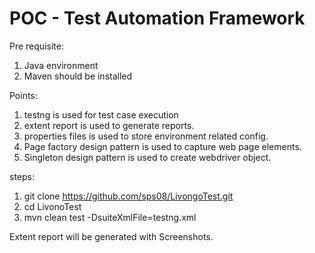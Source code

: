 # POC - Test Automation Framework


Pre requisite:
1. Java environment
2. Maven should be installed


Points:
1. testng is used for test case execution
2. extent report is used to generate reports.
3. properties files is used to store environment related  config.
4. Page factory design pattern is used to capture web page elements.
5. Singleton design pattern is used to create webdriver object.


steps: 

1. git clone https://github.com/sps08/LivongoTest.git
2. cd LivonoTest
3. mvn clean test -DsuiteXmlFile=testng.xml


Extent report will be generated with Screenshots.
